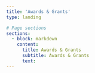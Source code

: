 ```yaml
---
title: 'Awards & Grants'
type: landing

# Page sections
sections:
  - block: markdown
    content:
      title: Awards & Grants
      subtitle: Awards & Grants
      text: 
---
```


